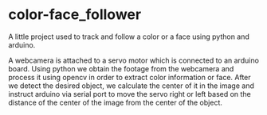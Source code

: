 # color-face_follower
A little project used to track and follow a color or a face using python and arduino.

A webcamera is attached to a servo motor which is connected to an arduino board. Using python we obtain the footage from the webcamera and process it using opencv in order to extract color information or face. After we detect the desired object, we calculate the center of it in the image and instruct arduino via serial port to move the servo right or left based on the distance of the center of the image from the center of the object.
